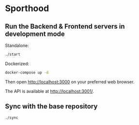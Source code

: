 # Sporthood

## Run the Backend & Frontend servers in development mode

Standalone:

```bash
./start
```

Dockerized:

```bash
docker-compose up -d
```

Then open [http://localhost:3000](http://localhost:3000) on your preferred web browser.

The API is available at [http://localhost:3001/](http://localhost:3001/).

## Sync with the base repository

```bash
./sync
```
